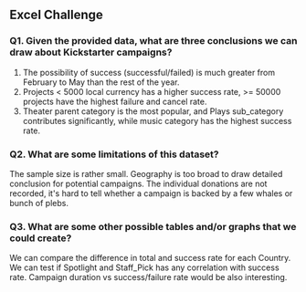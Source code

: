 ## **Excel Challenge**

### Q1. Given the provided data, what are three conclusions we can draw about Kickstarter campaigns? <br> 
1. The possibility of success (successful/failed) is much greater from February to May than the rest of the year. <br>
2. Projects < 5000 local currency has a higher success rate, >= 50000 projects have the highest failure and cancel rate. <br>
3. Theater parent category is the most popular, and Plays sub_category contributes significantly, while music category has the highest success rate. <br>

### Q2. What are some limitations of this dataset?
The sample size is rather small. Geography is too broad to draw detailed conclusion for potential campaigns. The individual donations are not recorded, it's hard to tell whether a campaign is backed by a few whales or bunch of plebs.

### Q3. What are some other possible tables and/or graphs that we could create?
We can compare the difference in total and success rate for each Country. We can test if Spotlight and Staff_Pick has any correlation with success rate. Campaign duration vs success/failure rate would be also interesting.